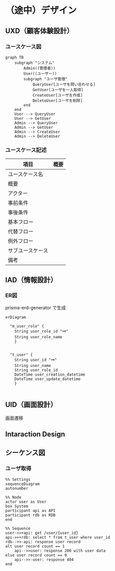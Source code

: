 # （途中）デザイン

## UXD（顧客体験設計）

### ユースケース図
```mermaid
graph TB
    subgraph "システム"
        Admin((管理者))
        User((ユーザー))
        subgraph "ユーザ管理"
            QueryUser[ユーザを問い合わせる]
            GetUser[ユーザを一人取得]
            CreateUser[ユーザを作成]
            DeleteUser[ユーザを削除]
        end
    end
    User --> QueryUser
    User --> GetUser
    Admin --> QueryUser
    Admin --> GetUser
    Admin --> CreateUser
    Admin --> DeleteUser
```

### ユースケース記述
| 項目             | 概要 |
| ---------------- | ---- |
| ユースケース名   |      |
| 概要             |      |
| アクター         |      |
| 事前条件         |      |
| 事後条件         |      |
| 基本フロー       |      |
| 代替フロー       |      |
| 例外フロー       |      |
| サブユースケース |      |
| 備考             |      |

## IAD（情報設計）

### ER図
prisma-erd-generator で生成
```mermaid
erDiagram

  "m_user_role" {
    String user_role_id "🗝️"
    String user_role_name 
    }
  

  "t_user" {
    String user_id "🗝️"
    String user_name 
    String user_role_id 
    DateTime user_creation_datetime 
    DateTime user_update_datetime 
    }
  
```

## UID（画面設計）
画面遷移


## Intaraction Design

## シーケンス図
### ユーザ取得
```mermaid
%% Settings
sequenceDiagram
autonumber

%% Node
actor user as User
box System
participant api as API
participant rdb as RDB
end

%% Sequence
user->>+api: get /user/{user_id}
api->>+rdb: select * from t_user where user_id
rdb-->>-api: response user record
alt user record count == 1
    api-->>user: response 200 with user data
else user record count == 0
    api-->>-user: response 404
end
```